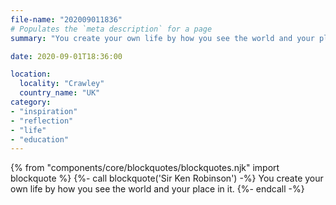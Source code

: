 ```yaml
---
file-name: "202009011836"
# Populates the `meta description` for a page
summary: "You create your own life by how you see the world and your place in it. – Sir Ken Robinson"

date: 2020-09-01T18:36:00

location:
  locality: "Crawley"
  country_name: "UK"
category:
- "inspiration"
- "reflection"
- "life"
- "education"
---
```


{% from "components/core/blockquotes/blockquotes.njk" import blockquote %}
{%- call blockquote('Sir Ken Robinson') -%}
  You create your own life by how you see the world and your place in it.
{%- endcall -%}
